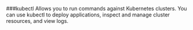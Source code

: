 
###kubectl
Allows you to run commands against Kubernetes clusters. You can use kubectl to deploy applications, inspect and manage cluster resources, and view logs.

